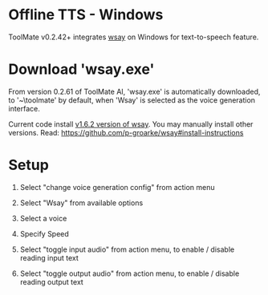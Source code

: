 # Offline TTS - Windows

ToolMate v0.2.42+ integrates [wsay](https://github.com/p-groarke/wsay) on Windows for text-to-speech feature.

# Download 'wsay.exe'

From version 0.2.61 of ToolMate AI, 'wsay.exe' is automatically downloaded, to '~\\toolmate' by default, when 'Wsay' is selected as the voice generation interface.

Current code install [v1.6.2 version of wsay](https://github.com/p-groarke/wsay/releases/tag/1.6.2).  You may manually install other versions. Read: https://github.com/p-groarke/wsay#install-instructions

# Setup

1. Select "change voice generation config" from action menu

2. Select "Wsay" from available options

3. Select a voice

4. Specify Speed

5. Select "toggle input audio" from action menu, to enable / disable reading input text

6. Select "toggle output audio" from action menu, to enable / disable reading output text